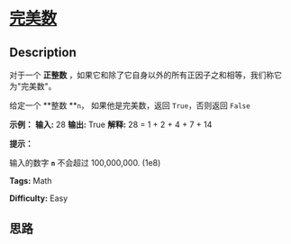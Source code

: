 # [完美数][title]

## Description

对于一个  **正整数** ，如果它和除了它自身以外的所有正因子之和相等，我们称它为"完美数"。

给定一个  **整数  **`n`， 如果他是完美数，返回 `True`，否则返回 `False`



**示例：**
            **输入:** 28    **输出:** True    **解释:** 28 = 1 + 2 + 4 + 7 + 14    



**提示：**

输入的数字  **`n`** 不会超过 100,000,000. (1e8)


**Tags:** Math

**Difficulty:** Easy

## 思路

[title]: https://leetcode-cn.com/problems/perfect-number
